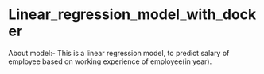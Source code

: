 # Linear_regression_model_with_docker
About model:- This is a linear regression model, to predict salary of employee based on working experience of employee(in year).<br>
